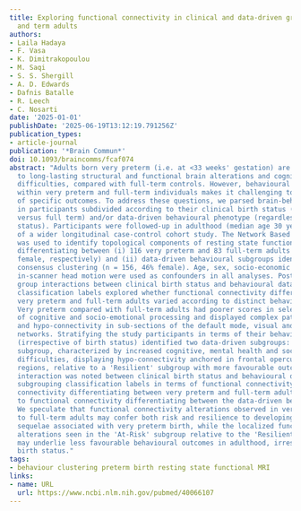 ```yaml
---
title: Exploring functional connectivity in clinical and data-driven groups of preterm
  and term adults
authors:
- Laila Hadaya
- F. Vasa
- K. Dimitrakopoulou
- M. Saqi
- S. S. Shergill
- A. D. Edwards
- Dafnis Batalle
- R. Leech
- C. Nosarti
date: '2025-01-01'
publishDate: '2025-06-19T13:12:19.791256Z'
publication_types:
- article-journal
publication: '*Brain Commun*'
doi: 10.1093/braincomms/fcaf074
abstract: "Adults born very preterm (i.e. at <33 weeks' gestation) are more susceptible
  to long-lasting structural and functional brain alterations and cognitive and socio-emotional
  difficulties, compared with full-term controls. However, behavioural heterogeneity
  within very preterm and full-term individuals makes it challenging to find biomarkers
  of specific outcomes. To address these questions, we parsed brain-behaviour heterogeneity
  in participants subdivided according to their clinical birth status (very preterm
  versus full term) and/or data-driven behavioural phenotype (regardless of birth
  status). Participants were followed-up in adulthood (median age 30 years) as part
  of a wider longitudinal case-control cohort study. The Network Based Statistic approach
  was used to identify topological components of resting state functional connectivity
  differentiating between (i) 116 very preterm and 83 full-term adults (43% and 57%
  female, respectively) and (ii) data-driven behavioural subgroups identified using
  consensus clustering (n = 156, 46% female). Age, sex, socio-economic status and
  in-scanner head motion were used as confounders in all analyses. Post hoc two-way
  group interactions between clinical birth status and behavioural data-driven subgrouping
  classification labels explored whether functional connectivity differences between
  very preterm and full-term adults varied according to distinct behavioural outcomes.
  Very preterm compared with full-term adults had poorer scores in selective measures
  of cognitive and socio-emotional processing and displayed complex patterns of hyper-
  and hypo-connectivity in sub-sections of the default mode, visual and ventral attention
  networks. Stratifying the study participants in terms of their behavioural profiles
  (irrespective of birth status) identified two data-driven subgroups: an 'At-Risk'
  subgroup, characterized by increased cognitive, mental health and socio-emotional
  difficulties, displaying hypo-connectivity anchored in frontal opercular and insular
  regions, relative to a 'Resilient' subgroup with more favourable outcomes. No significant
  interaction was noted between clinical birth status and behavioural data-driven
  subgrouping classification labels in terms of functional connectivity. Functional
  connectivity differentiating between very preterm and full-term adults was dissimilar
  to functional connectivity differentiating between the data-driven behavioural subgroups.
  We speculate that functional connectivity alterations observed in very preterm relative
  to full-term adults may confer both risk and resilience to developing behavioural
  sequelae associated with very preterm birth, while the localized functional connectivity
  alterations seen in the 'At-Risk' subgroup relative to the 'Resilient' subgroup
  may underlie less favourable behavioural outcomes in adulthood, irrespective of
  birth status."
tags:
- behaviour clustering preterm birth resting state functional MRI
links:
- name: URL
  url: https://www.ncbi.nlm.nih.gov/pubmed/40066107
---
```

